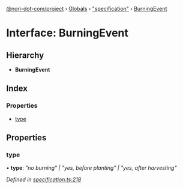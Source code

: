 [@nori-dot-com/project](../README.md) › [Globals](../globals.md) › ["specification"](../modules/_specification_.md) › [BurningEvent](_specification_.burningevent.md)

# Interface: BurningEvent

## Hierarchy

* **BurningEvent**

## Index

### Properties

* [type](_specification_.burningevent.md#type)

## Properties

###  type

• **type**: *"no burning" | "yes, before planting" | "yes, after harvesting"*

*Defined in [specification.ts:218](https://github.com/nori-dot-eco/nori-dot-com/blob/49f839c/packages/project/src/specification.ts#L218)*
